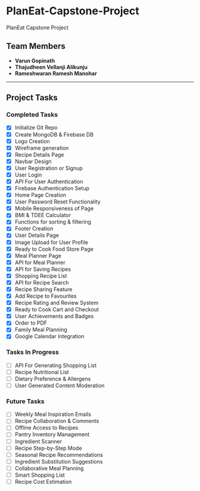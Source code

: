 # PlanEat-Capstone-Project

PlanEat Capstone Project

## Team Members
- **Varun Gopinath**
- **Thajudheen Vellanji Alikunju**
- **Rameshwaran Ramesh Manohar**

---

## Project Tasks

### Completed Tasks
- [x] Initialize Git Repo
- [x] Create MongoDB & Firebase DB
- [x] Logo Creation
- [x] Wireframe generation
- [x] Recipe Details Page
- [x] Navbar Design
- [x] User Registration or Signup
- [x] User Login
- [x] API For User Authentication
- [x] Firebase Authentication Setup
- [x] Home Page Creation
- [x] User Password Reset Functionality
- [x] Mobile Responsiveness of Page
- [x] BMI & TDEE Calculator
- [x] Functions for sorting & filtering
- [x] Footer Creation
- [x] User Details Page
- [x] Image Upload for User Profile
- [x] Ready to Cook Food Store Page
- [x] Meal Planner Page
- [x] API for Meal Planner
- [x] API for Saving Recipes
- [x] Shopping Recipe List
- [x] API for Recipe Search
- [x] Recipe Sharing Feature
- [x] Add Recipe to Favourites
- [x] Recipe Rating and Review System
- [x] Ready to Cook Cart and Checkout
- [x] User Achievements and Badges
- [x] Order to PDF
- [x] Family Meal Planning
- [x] Google Calendar Integration

### Tasks In Progress
- [ ] API For Generating Shopping List
- [ ] Recipe Nutritional List
- [ ] Dietary Preference & Allergens
- [ ] User Generated Content Moderation

### Future Tasks
- [ ] Weekly Meal Inspiration Emails
- [ ] Recipe Collaboration & Comments
- [ ] Offline Access to Recipes
- [ ] Pantry Inventory Management
- [ ] Ingredient Scanner
- [ ] Recipe Step-by-Step Mode
- [ ] Seasonal Recipe Recommendations
- [ ] Ingredient Substitution Suggestions
- [ ] Collaborative Meal Planning
- [ ] Smart Shopping List
- [ ] Recipe Cost Estimation
